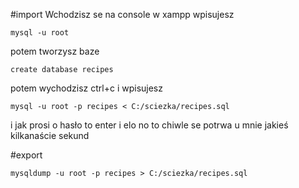 #import
Wchodzisz se na console w xampp
wpisujesz
```
mysql -u root
```
potem tworzysz baze
```
create database recipes
```
potem wychodzisz ctrl+c
i wpisujesz
```
mysql -u root -p recipes < C:/sciezka/recipes.sql
```
i jak prosi o hasło to enter i elo
no to chiwle se potrwa u mnie jakieś kilkanaście sekund


#export
```
mysqldump -u root -p recipes > C:/sciezka/recipes.sql
```
